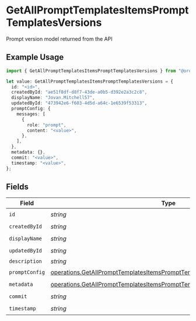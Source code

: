 # GetAllPromptTemplatesItemsPromptTemplatesVersions

Prompt version model returned from the API

## Example Usage

```typescript
import { GetAllPromptTemplatesItemsPromptTemplatesVersions } from "@orq-ai/node/models/operations";

let value: GetAllPromptTemplatesItemsPromptTemplatesVersions = {
  id: "<id>",
  createdById: "ae51f8df-d8f7-43de-a0b5-d392e2a3c2c8",
  displayName: "Jovan.Mitchell57",
  updatedById: "473942e6-f603-4d5d-a64c-1e6539f53313",
  promptConfig: {
    messages: [
      {
        role: "prompt",
        content: "<value>",
      },
    ],
  },
  metadata: {},
  commit: "<value>",
  timestamp: "<value>",
};
```

## Fields

| Field                                                                                                                                                                      | Type                                                                                                                                                                       | Required                                                                                                                                                                   | Description                                                                                                                                                                |
| -------------------------------------------------------------------------------------------------------------------------------------------------------------------------- | -------------------------------------------------------------------------------------------------------------------------------------------------------------------------- | -------------------------------------------------------------------------------------------------------------------------------------------------------------------------- | -------------------------------------------------------------------------------------------------------------------------------------------------------------------------- |
| `id`                                                                                                                                                                       | *string*                                                                                                                                                                   | :heavy_check_mark:                                                                                                                                                         | N/A                                                                                                                                                                        |
| `createdById`                                                                                                                                                              | *string*                                                                                                                                                                   | :heavy_check_mark:                                                                                                                                                         | N/A                                                                                                                                                                        |
| `displayName`                                                                                                                                                              | *string*                                                                                                                                                                   | :heavy_check_mark:                                                                                                                                                         | N/A                                                                                                                                                                        |
| `updatedById`                                                                                                                                                              | *string*                                                                                                                                                                   | :heavy_check_mark:                                                                                                                                                         | N/A                                                                                                                                                                        |
| `description`                                                                                                                                                              | *string*                                                                                                                                                                   | :heavy_minus_sign:                                                                                                                                                         | N/A                                                                                                                                                                        |
| `promptConfig`                                                                                                                                                             | [operations.GetAllPromptTemplatesItemsPromptTemplatesResponse200PromptConfig](../../models/operations/getallprompttemplatesitemsprompttemplatesresponse200promptconfig.md) | :heavy_check_mark:                                                                                                                                                         | N/A                                                                                                                                                                        |
| `metadata`                                                                                                                                                                 | [operations.GetAllPromptTemplatesItemsPromptTemplatesResponse200Metadata](../../models/operations/getallprompttemplatesitemsprompttemplatesresponse200metadata.md)         | :heavy_check_mark:                                                                                                                                                         | N/A                                                                                                                                                                        |
| `commit`                                                                                                                                                                   | *string*                                                                                                                                                                   | :heavy_check_mark:                                                                                                                                                         | N/A                                                                                                                                                                        |
| `timestamp`                                                                                                                                                                | *string*                                                                                                                                                                   | :heavy_check_mark:                                                                                                                                                         | N/A                                                                                                                                                                        |
